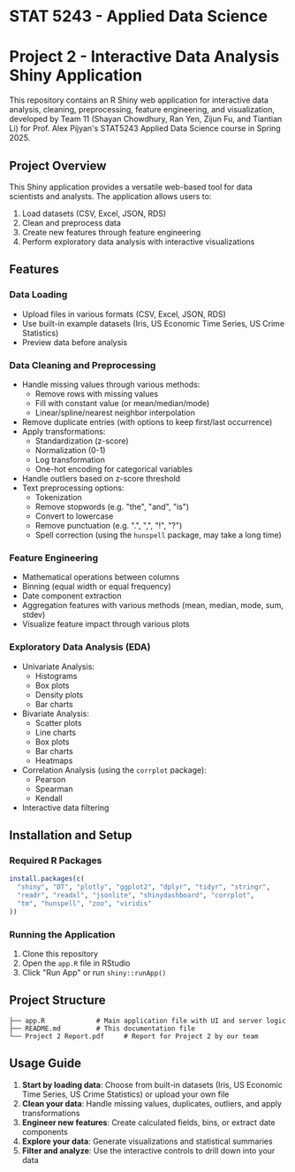 # STAT 5243 - Applied Data Science 
# Project 2 - Interactive Data Analysis Shiny Application

This repository contains an R Shiny web application for interactive data analysis, cleaning, preprocessing, feature engineering, and visualization, developed by Team 11 (Shayan Chowdhury, Ran Yen, Zijun Fu, and Tiantian Li) for Prof. Alex Pijyan's STAT5243 Applied Data Science course in Spring 2025.

## Project Overview

This Shiny application provides a versatile web-based tool for data scientists and analysts. The application allows users to:

1. Load datasets (CSV, Excel, JSON, RDS)
2. Clean and preprocess data
3. Create new features through feature engineering
4. Perform exploratory data analysis with interactive visualizations

## Features

### Data Loading
- Upload files in various formats (CSV, Excel, JSON, RDS)
- Use built-in example datasets (Iris, US Economic Time Series, US Crime Statistics)
- Preview data before analysis

### Data Cleaning and Preprocessing
- Handle missing values through various methods:
  - Remove rows with missing values
  - Fill with constant value (or mean/median/mode)
  - Linear/spline/nearest neighbor interpolation
- Remove duplicate entries (with options to keep first/last occurrence)
- Apply transformations:
  - Standardization (z-score)
  - Normalization (0-1)
  - Log transformation
  - One-hot encoding for categorical variables
- Handle outliers based on z-score threshold
- Text preprocessing options:
  - Tokenization
  - Remove stopwords (e.g. "the", "and", "is")
  - Convert to lowercase
  - Remove punctuation (e.g. ".", ",", "!", "?")
  - Spell correction (using the `hunspell` package, may take a long time)

### Feature Engineering
- Mathematical operations between columns
- Binning (equal width or equal frequency)
- Date component extraction
- Aggregation features with various methods (mean, median, mode, sum, stdev)
- Visualize feature impact through various plots

### Exploratory Data Analysis (EDA)
- Univariate Analysis:
  - Histograms
  - Box plots
  - Density plots
  - Bar charts
- Bivariate Analysis:
  - Scatter plots
  - Line charts
  - Box plots
  - Bar charts
  - Heatmaps
- Correlation Analysis (using the `corrplot` package):
  - Pearson
  - Spearman
  - Kendall
- Interactive data filtering

## Installation and Setup

### Required R Packages
```r
install.packages(c(
  "shiny", "DT", "plotly", "ggplot2", "dplyr", "tidyr", "stringr",
  "readr", "readxl", "jsonlite", "shinydashboard", "corrplot",
  "tm", "hunspell", "zoo", "viridis"
))
```

### Running the Application
1. Clone this repository
2. Open the `app.R` file in RStudio
3. Click "Run App" or run `shiny::runApp()`

## Project Structure

```
├── app.R             # Main application file with UI and server logic
├── README.md         # This documentation file
└── Project 2 Report.pdf     # Report for Project 2 by our team
```

## Usage Guide

1. **Start by loading data**: Choose from built-in datasets (Iris, US Economic Time Series, US Crime Statistics) or upload your own file
2. **Clean your data**: Handle missing values, duplicates, outliers, and apply transformations
3. **Engineer new features**: Create calculated fields, bins, or extract date components
4. **Explore your data**: Generate visualizations and statistical summaries
5. **Filter and analyze**: Use the interactive controls to drill down into your data